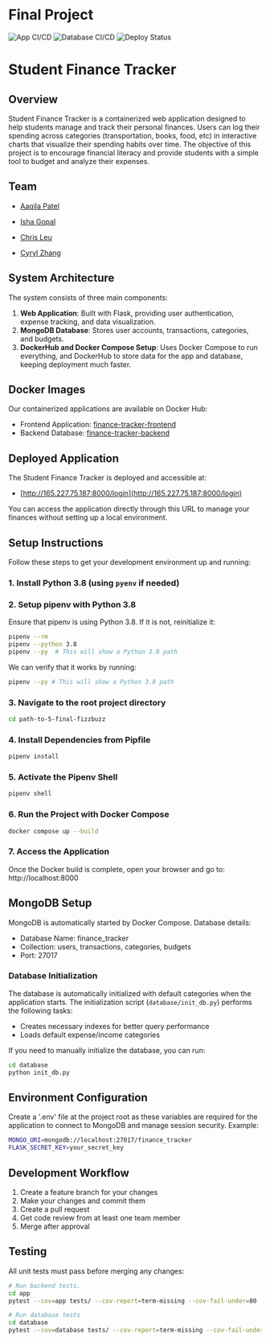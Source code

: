 # Final Project

![App CI/CD](https://github.com/software-students-spring2025/5-final-fizzbuzz/actions/workflows/frontend-ci.yml/badge.svg)
![Database CI/CD](https://github.com/software-students-spring2025/5-final-fizzbuzz/actions/workflows/database-ci.yml/badge.svg)
![Deploy Status](https://github.com/software-students-spring2025/5-final-fizzbuzz/actions/workflows/deploy.yml/badge.svg)

# Student Finance Tracker
## Overview 
Student Finance Tracker is a containerized web application designed to help students manage and track their personal finances. Users can log their spending across categories (transportation, books, food, etc) in interactive charts that visualize their spending habits over time. The objective of this project is to encourage financial literacy and provide students with a simple tool to budget and analyze their expenses.


## Team 
- [Aaqila Patel](https://github.com/aaqilap)

- [Isha Gopal](https://github.com/ishy04)

- [Chris Leu](https://github.com/cl3880)

- [Cyryl Zhang](https://github.com/nstraightbeam)

## System Architecture 
The system consists of three main components:
1. **Web Application**: Built with Flask, providing user authentication, expense tracking, and data visualization.
2. **MongoDB Database**: Stores user accounts, transactions, categories, and budgets.
3. **DockerHub and Docker Compose Setup**: Uses Docker Compose to run everything, and DockerHub to store data for the app and database, keeping deployment much faster. 

## Docker Images
Our containerized applications are available on Docker Hub:
- Frontend Application: [finance-tracker-frontend](https://hub.docker.com/repository/docker/cl3880/finance-tracker-frontend/general)
- Backend Database: [finance-tracker-backend](https://hub.docker.com/repository/docker/cl3880/finance-tracker-backend/general)

## Deployed Application
The Student Finance Tracker is deployed and accessible at:
- [http://165.227.75.187:8000/login](http://165.227.75.187:8000/login)

You can access the application directly through this URL to manage your finances without setting up a local environment.

## Setup Instructions
Follow these steps to get your development environment up and running:

### 1. Install Python 3.8 (using `pyenv` if needed)

### 2. Setup pipenv with Python 3.8  
Ensure that pipenv is using Python 3.8. If it is not, reinitialize it: 

```bash
pipenv --rm
pipenv --python 3.8
pipenv --py  # This will show a Python 3.8 path
```

We can verify that it works by running: 
```bash
pipenv --py # This will show a Python 3.8 path 
```

### 3. Navigate to the root project directory 
```bash
cd path-to-5-final-fizzbuzz
``` 

### 4. Install Dependencies from Pipfile
```bash
pipenv install
```

### 5. Activate the Pipenv Shell 
```bash
pipenv shell
```

### 6. Run the Project with Docker Compose 
```bash
docker compose up --build
```

### 7. Access the Application 
Once the Docker build is complete, open your browser and go to: 
http://localhost:8000


## MongoDB Setup
MongoDB is automatically started by Docker Compose. Database details:
- Database Name: finance_tracker<br>
- Collection: users, transactions, categories, budgets<br>
- Port: 27017

### Database Initialization
The database is automatically initialized with default categories when the application starts. The initialization script (`database/init_db.py`) performs the following tasks:
- Creates necessary indexes for better query performance
- Loads default expense/income categories

If you need to manually initialize the database, you can run:
```bash
cd database
python init_db.py
```

## Environment Configuration
Create a '.env' file at the project root as these variables are required for the application to connect to MongoDB and manage session security. 
Example: 
```bash
MONGO_URI=mongodb://localhost:27017/finance_tracker
FLASK_SECRET_KEY=your_secret_key
```

## Development Workflow
1. Create a feature branch for your changes
2. Make your changes and commit them
3. Create a pull request
4. Get code review from at least one team member
5. Merge after approval

## Testing
All unit tests must pass before merging any changes:
```bash
# Run backend tests.  
cd app
pytest --cov=app tests/ --cov-report=term-missing --cov-fail-under=80

# Run database tests
cd database
pytest --cov=database tests/ --cov-report=term-missing --cov-fail-under=80
```